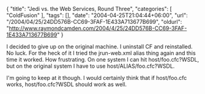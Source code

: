 {
	"title": "Jedi vs. the Web Services, Round Three",
	"categories": [
		"ColdFusion"
	],
	"tags": [],
	"date": "2004-04-25T21:04:44+06:00",
	"url": "/2004/04/25/24DD576B-CC69-3FAF-1E433A713677B699",
	"oldurl": "http://www.raymondcamden.com/2004/4/25/24DD576B-CC69-3FAF-1E433A713677B699"
}

I decided to give up on the original machine. I uninstall CF and reinstalled. No luck. For the heck of it I tried the jrun-web.xml alias thing again and this time it worked. How frustrating. On one system I can hit host/foo.cfc?WSDL, but on the original system I have to use host/ALIAS/foo.cfc?WSDL.

I'm going to keep at it though. I would certainly think that if host/foo.cfc works, host/foo.cfc?WSDL should work as well.
